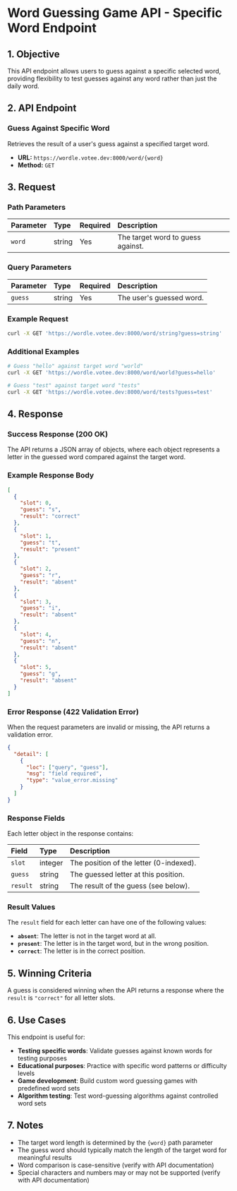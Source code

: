 # Word Guessing Game API - Specific Word Endpoint

## 1. Objective

This API endpoint allows users to guess against a specific selected word, providing flexibility to test guesses against any word rather than just the daily word.

## 2. API Endpoint

### Guess Against Specific Word

Retrieves the result of a user's guess against a specified target word.

- **URL:** `https://wordle.votee.dev:8000/word/{word}`
- **Method:** `GET`

## 3. Request

### Path Parameters

| Parameter | Type   | Required | Description                                    |
| :-------- | :----- | :------- | :--------------------------------------------- |
| `word`    | string | Yes      | The target word to guess against.              |

### Query Parameters

| Parameter | Type   | Required | Description              |
| :-------- | :----- | :------- | :----------------------- |
| `guess`   | string | Yes      | The user's guessed word. |

### Example Request

```bash
curl -X GET 'https://wordle.votee.dev:8000/word/string?guess=string'
```

### Additional Examples

```bash
# Guess "hello" against target word "world"
curl -X GET 'https://wordle.votee.dev:8000/word/world?guess=hello'

# Guess "test" against target word "tests"
curl -X GET 'https://wordle.votee.dev:8000/word/tests?guess=test'
```

## 4. Response

### Success Response (200 OK)

The API returns a JSON array of objects, where each object represents a letter in the guessed word compared against the target word.

### Example Response Body

```json
[
  {
    "slot": 0,
    "guess": "s",
    "result": "correct"
  },
  {
    "slot": 1,
    "guess": "t",
    "result": "present"
  },
  {
    "slot": 2,
    "guess": "r",
    "result": "absent"
  },
  {
    "slot": 3,
    "guess": "i",
    "result": "absent"
  },
  {
    "slot": 4,
    "guess": "n",
    "result": "absent"
  },
  {
    "slot": 5,
    "guess": "g",
    "result": "absent"
  }
]
```

### Error Response (422 Validation Error)

When the request parameters are invalid or missing, the API returns a validation error.

```json
{
  "detail": [
    {
      "loc": ["query", "guess"],
      "msg": "field required",
      "type": "value_error.missing"
    }
  ]
}
```

### Response Fields

Each letter object in the response contains:

| Field    | Type    | Description                                    |
| :------- | :------ | :--------------------------------------------- |
| `slot`   | integer | The position of the letter (0-indexed).       |
| `guess`  | string  | The guessed letter at this position.          |
| `result` | string  | The result of the guess (see below).          |

### Result Values

The `result` field for each letter can have one of the following values:

- **`absent`**: The letter is not in the target word at all.
- **`present`**: The letter is in the target word, but in the wrong position.
- **`correct`**: The letter is in the correct position.

## 5. Winning Criteria

A guess is considered winning when the API returns a response where the `result` is `"correct"` for all letter slots.

## 6. Use Cases

This endpoint is useful for:

- **Testing specific words**: Validate guesses against known words for testing purposes
- **Educational purposes**: Practice with specific word patterns or difficulty levels
- **Game development**: Build custom word guessing games with predefined word sets
- **Algorithm testing**: Test word-guessing algorithms against controlled word sets

## 7. Notes

- The target word length is determined by the `{word}` path parameter
- The guess word should typically match the length of the target word for meaningful results
- Word comparison is case-sensitive (verify with API documentation)
- Special characters and numbers may or may not be supported (verify with API documentation)